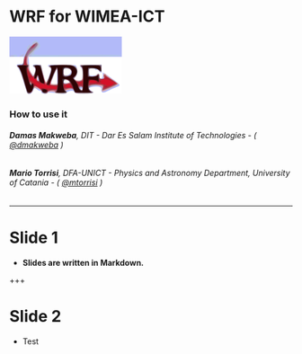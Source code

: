 WRF for WIMEA-ICT
===

![](assets/wrf-logo.png)

### How to use it

###### **Damas Makweba**, DIT - Dar Es Salam Institute of Technologies - ( [@dmakweba](https://github.com/dmakweba) )
###### **Mario Torrisi**, DFA-UNICT - Physics and Astronomy Department, University of Catania - ( [@mtorrisi](https://github.com/mtorrisi) )

---

# Slide 1

- **Slides are written in Markdown.**

+++

# Slide 2

- Test
